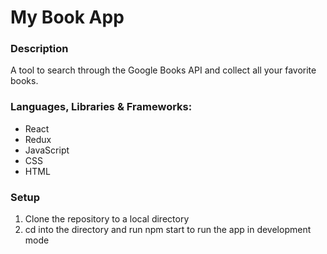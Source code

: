 # My Book App

### Description
A tool to search through the Google Books API and collect all your favorite books.

### Languages, Libraries & Frameworks:
- React
- Redux
- JavaScript
- CSS
- HTML

### Setup
1. Clone the repository to a local directory
2. cd into the directory and run npm start to run the app in development mode
